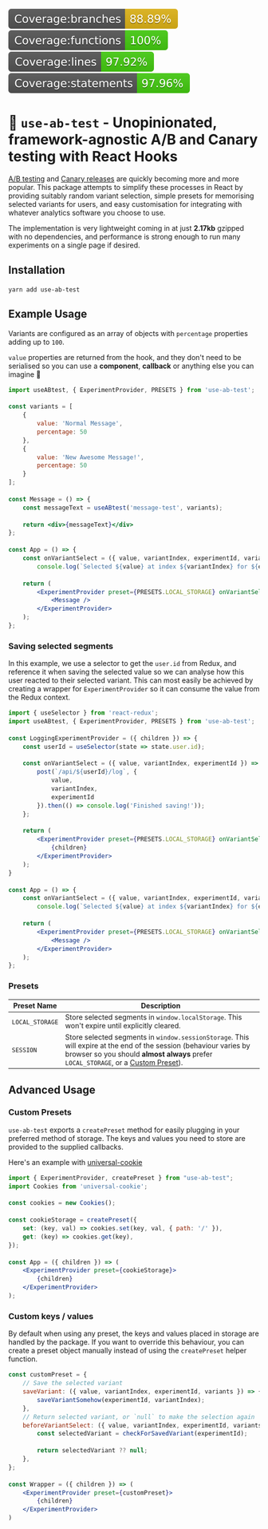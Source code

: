 ![badge-branches.svg](./badges/badge-branches.svg)
![badge-functions.svg](./badges/badge-functions.svg)
![badge-lines.svg](./badges/badge-lines.svg)
![badge-statements.svg](./badges/badge-statements.svg)

# 🧪 `use-ab-test` - Unopinionated, framework-agnostic A/B and Canary testing with React Hooks

[A/B testing](https://en.wikipedia.org/wiki/A/B_testing) and [Canary releases](https://en.wikipedia.org/wiki/Feature_toggle#Canary_release) are quickly becoming more and more popular. This package attempts to simplify these processes in React by providing suitably random variant selection, simple presets for memorising selected variants for users, and easy customisation for integrating with whatever analytics software you choose to use.

The implementation is very lightweight coming in at just **2.17kb** gzipped with no dependencies, and performance is strong enough to run many experiments on a single page if desired.

## Installation

```
yarn add use-ab-test
```

## Example Usage

Variants are configured as an array of objects with `percentage` properties adding up to `100`.

`value` properties are returned from the hook, and they don't need to be serialised so you can use a **component**, **callback** or anything else you can imagine 💫

```jsx
import useABtest, { ExperimentProvider, PRESETS } from 'use-ab-test';

const variants = [
    {
        value: 'Normal Message',
        percentage: 50
    },
    {
        value: 'New Awesome Message!',
        percentage: 50
    }
];

const Message = () => {
    const messageText = useABtest('message-test', variants);

    return <div>{messageText}</div>
};

const App = () => {
    const onVariantSelect = ({ value, variantIndex, experimentId, variants }) => 
        console.log(`Selected ${value} at index ${variantIndex} for ${experimentId}`);

    return (
        <ExperimentProvider preset={PRESETS.LOCAL_STORAGE} onVariantSelect={onVariantSelect}>
            <Message />
        </ExperimentProvider>
    );
};
```

### Saving selected segments

In this example, we use a selector to get the `user.id` from Redux, and reference it when saving the selected value so we can analyse how this user reacted to their selected variant. This can most easily be achieved by creating a wrapper for `ExperimentProvider` so it can consume the value from the Redux context.

```jsx
import { useSelector } from 'react-redux';
import useABtest, { ExperimentProvider, PRESETS } from 'use-ab-test';

const LoggingExperimentProvider = ({ children }) => {
    const userId = useSelector(state => state.user.id);

    const onVariantSelect = ({ value, variantIndex, experimentId }) => {
        post(`/api/${userId}/log`, {
            value, 
            variantIndex, 
            experimentId
        }).then(() => console.log('Finished saving!'));
    };

    return (
        <ExperimentProvider preset={PRESETS.LOCAL_STORAGE} onVariantSelect={onVariantSelect}>
            {children}
        </ExperimentProvider>
    );
}

const App = () => {
    const onVariantSelect = ({ value, variantIndex, experimentId, variants }) => 
        console.log(`Selected ${value} at index ${variantIndex} for ${experimentId}`);

    return (
        <ExperimentProvider preset={PRESETS.LOCAL_STORAGE} onVariantSelect={onVariantSelect}>
            <Message />
        </ExperimentProvider>
    );
};
```

### Presets

| Preset Name     | Description                                                                                                                                                                        |
|-----------------|------------------------------------------------------------------------------------------------------------------------------------------------------------------------------------|
| `LOCAL_STORAGE` | Store selected segments in `window.localStorage`. This won't expire until explicitly cleared.                                                                                      |
| `SESSION`       | Store selected segments in `window.sessionStorage`. This will expire at the end of the session (behaviour varies by browser so you should **almost always** prefer `LOCAL_STORAGE`, or a [Custom Preset](#Custom-Presets)). |


## Advanced Usage

### Custom Presets

`use-ab-test` exports a `createPreset` method for easily plugging in your preferred method of storage. The keys and values you need to store are provided to the supplied callbacks.

Here's an example with [universal-cookie](https://github.com/reactivestack/cookies/tree/master/packages/universal-cookie) 

```jsx
import { ExperimentProvider, createPreset } from "use-ab-test";
import Cookies from 'universal-cookie';

const cookies = new Cookies();

const cookieStorage = createPreset({
    set: (key, val) => cookies.set(key, val, { path: '/' }),
    get: (key) => cookies.get(key),
});

const App = ({ children }) => (
    <ExperimentProvider preset={cookieStorage}>
        {children}
    </ExperimentProvider>
);
```
### Custom keys / values

By default when using any preset, the keys and values placed in storage are handled by the package. If you want to override this behaviour, you can create a preset object manually instead of using the `createPreset` helper function.

```jsx
const customPreset = {
    // Save the selected variant
    saveVariant: ({ value, variantIndex, experimentId, variants }) => {
        saveVariantSomehow(experimentId, variantIndex);
    },
    // Return selected variant, or `null` to make the selection again
    beforeVariantSelect: ({ value, variantIndex, experimentId, variants }) => {
        const selectedVariant = checkForSavedVariant(experimentId);

        return selectedVariant ?? null;
    },
};

const Wrapper = ({ children }) => (
    <ExperimentProvider preset={customPreset}>
        {children}
    </ExperimentProvider>
)
```
